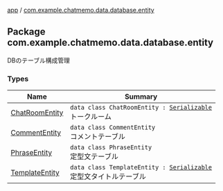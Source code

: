[app](../index.md) / [com.example.chatmemo.data.database.entity](./index.md)

## Package com.example.chatmemo.data.database.entity

DBのテーブル構成管理

### Types

| Name | Summary |
|---|---|
| [ChatRoomEntity](-chat-room-entity/index.md) | `data class ChatRoomEntity : `[`Serializable`](https://developer.android.com/reference/java/io/Serializable.html)<br>トークルーム |
| [CommentEntity](-comment-entity/index.md) | `data class CommentEntity`<br>コメントテーブル |
| [PhraseEntity](-phrase-entity/index.md) | `data class PhraseEntity`<br>定型文テーブル |
| [TemplateEntity](-template-entity/index.md) | `data class TemplateEntity : `[`Serializable`](https://developer.android.com/reference/java/io/Serializable.html)<br>定型文タイトルテーブル |
